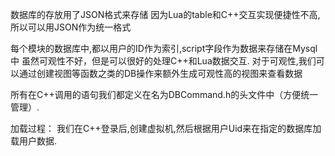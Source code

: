 数据库的存放用了JSON格式来存储
因为Lua的table和C++交互实现便捷性不高,所以可以用JSON作为统一格式

每个模块的数据库中,都以用户的ID作为索引,script字段作为数据来存储在Mysql中
虽然可观性不好，但是可以很好的处理C++和Lua数据交互.
对于可观性,我们可以通过创建视图等函数之类的DB操作来额外生成可观性高的视图来查看数据

所有在C++调用的语句我们都定义在名为DBCommand.h的头文件中（方便统一管理）.

加载过程：
我们在C++登录后,创建虚拟机,然后根据用户Uid来在指定的数据库加载用户数据.